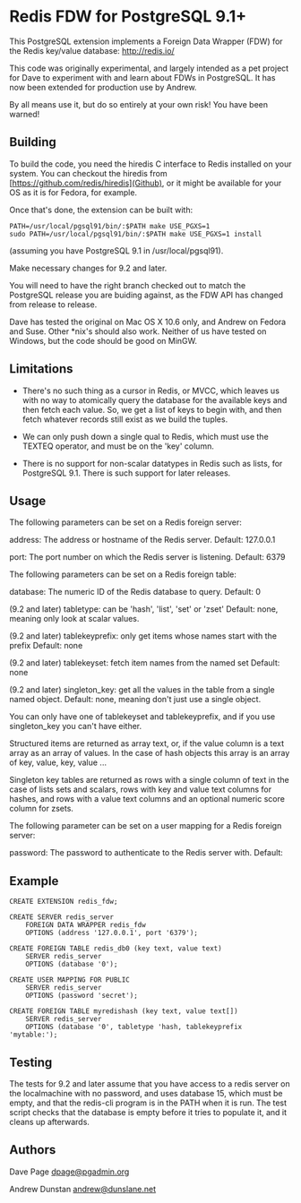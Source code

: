 Redis FDW for PostgreSQL 9.1+
==============================

This PostgreSQL extension implements a Foreign Data Wrapper (FDW) for
the Redis key/value database: http://redis.io/

This code was originally experimental, and largely intended as a pet project 
for Dave to experiment with and learn about FDWs in PostgreSQL. It has now been
extended for production use by Andrew.

By all means use it, but do so entirely at your own risk! You have been
warned!

Building
--------

To build the code, you need the hiredis C interface to Redis installed 
on your system. You can checkout the hiredis from
[https://github.com/redis/hiredis](Github), 
or it might be available for your OS as it is for Fedora, for example.

Once that's done, the extension can be built with:

    PATH=/usr/local/pgsql91/bin/:$PATH make USE_PGXS=1
    sudo PATH=/usr/local/pgsql91/bin/:$PATH make USE_PGXS=1 install

(assuming you have PostgreSQL 9.1 in /usr/local/pgsql91).

Make necessary changes for 9.2 and later.

You will need to have the right branch checked out to match the PostgreSQL
release you are buiding against, as the FDW API has changed from release 
to release.

Dave has tested the original on Mac OS X 10.6 only, and Andrew on Fedora and
Suse. Other *nix's should also work.
Neither of us have tested on Windows, but the code should be good on MinGW.

Limitations
-----------

- There's no such thing as a cursor in Redis, or MVCC, which leaves us
  with no way to atomically query the database for the available keys
  and then fetch each value. So, we get a list of keys to begin with,
  and then fetch whatever records still exist as we build the tuples.

- We can only push down a single qual to Redis, which must use the 
  TEXTEQ operator, and must be on the 'key' column.

- There is no support for non-scalar datatypes in Redis
  such as lists, for PostgreSQL 9.1. There is such support for later releases.

Usage
-----

The following parameters can be set on a Redis foreign server:

address:	The address or hostname of the Redis server.
	 	Default: 127.0.0.1

port:		The port number on which the Redis server is listening.
     		Default: 6379

The following parameters can be set on a Redis foreign table:

database:	The numeric ID of the Redis database to query.
	  	Default: 0

(9.2 and later) tabletype: can be 'hash', 'list', 'set' or 'zset'
	    Default: none, meaning only look at scalar values.

(9.2 and later) tablekeyprefix: only get items whose names start with the prefix
        Default: none

(9.2 and later) tablekeyset: fetch item names from the named set
        Default: none

(9.2 and later) singleton_key: get all the values in the table from a single
named object.
	    Default: none, meaning don't just use a single object.

You can only have one of tablekeyset and tablekeyprefix, and if you use singleton_key you
can't have either.

Structured items are returned as array text, or, if the value column is a
text array as an array of values. In the case of hash objects this array is
an array of key, value, key, value ...

Singleton key tables are returned as rows with a single column of text in the case of lists
sets and scalars, rows with key and value text columns for hashes, and rows with a value text
columns and an optional numeric score column for zsets.

The following parameter can be set on a user mapping for a Redis
foreign server:

password:	The password to authenticate to the Redis server with. 
     Default: <none>

Example
-------

	CREATE EXTENSION redis_fdw;

	CREATE SERVER redis_server 
		FOREIGN DATA WRAPPER redis_fdw 
		OPTIONS (address '127.0.0.1', port '6379');

	CREATE FOREIGN TABLE redis_db0 (key text, value text) 
		SERVER redis_server
		OPTIONS (database '0');

	CREATE USER MAPPING FOR PUBLIC
		SERVER redis_server
		OPTIONS (password 'secret');

	CREATE FOREIGN TABLE myredishash (key text, value text[])
		SERVER redis_server
		OPTIONS (database '0', tabletype 'hash, tablekeyprefix 'mytable:');
	 
Testing
-------

The tests for 9.2 and later assume that you have access to a redis server
on the localmachine with no password, and uses database 15, which must be empty,
and that the redis-cli program is in the PATH when it is run.
The test script checks that the database is empty before it tries to
populate it, and it cleans up afterwards.


Authors
------- 

Dave Page
dpage@pgadmin.org

Andrew Dunstan
andrew@dunslane.net
